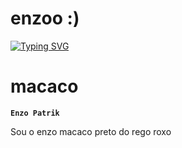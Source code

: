 #                                                     enzoo :)

<p align="left">
   <a href="https://git.io/typing-svg"><img src="https://readme-typing-svg.demolab.com?font=Fira+Code&pause=1000&random=false&width=435&lines=Vsfd%2C+tmj!" alt="Typing SVG" /></a>

# macaco
   
   **`Enzo Patrik`**


Sou o enzo macaco preto do rego roxo


